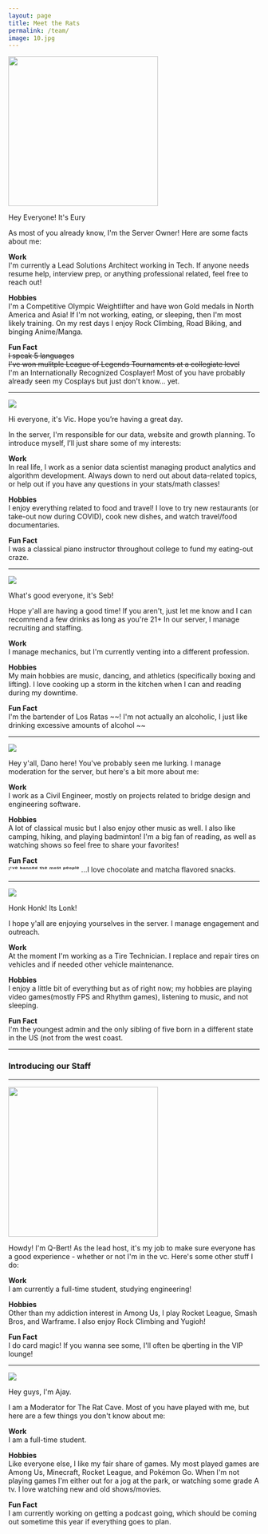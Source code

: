 ```yaml
---
layout: page
title: Meet the Rats
permalink: /team/
image: 10.jpg
---
```



<img style="text-align: center" src="{{site.baseurl}}/img/eury.png" height="300">

Hey Everyone! It's Eury

As most of you already know, I'm the Server Owner! 
Here are some facts about me: 

**Work**  
I'm currently a Lead Solutions Architect working in Tech. If anyone needs resume help, interview prep, or anything professional related, feel free to reach out!

**Hobbies**  
I'm a Competitive Olympic Weightlifter and have won Gold medals in North America and Asia! If I'm not working, eating, or sleeping, then I'm most likely training. On my rest days I enjoy Rock Climbing, Road Biking, and binging Anime/Manga. 

**Fun Fact**  
~~I speak 5 languages~~  
~~I've won mulitple League of Legends Tournaments at a collegiate level~~  
I'm an Internationally Recognized Cosplayer! Most of you have probably already seen my Cosplays but just don't know... yet.

***

![]({{site.baseurl}}/img/vikkyc.png)

Hi everyone, it's Vic. Hope you’re having a great day.

In the server, I'm responsible for our data, website and growth planning. To introduce myself, I’ll just share some of my interests:

**Work**  
In real life, I work as a senior data scientist managing product analytics and algorithm development. Always down to nerd out about data-related topics, or help out if you have any questions in your stats/math classes!

**Hobbies**  
I enjoy everything related to food and travel! I love to try new restaurants (or take-out now during COVID), cook new dishes, and watch travel/food documentaries. 

**Fun Fact**  
I was a classical piano instructor throughout college to fund my eating-out craze.

***

![]({{site.baseurl}}/img/seb.png)

What's good everyone, it's Seb!

Hope y'all are having a good time! If you aren't, just let me know and I can recommend a few drinks as long as you're 21+  In our server, I manage recruiting and staffing.

**Work**  
I manage mechanics, but I'm currently venting into a different profession.

**Hobbies**  
My main hobbies are music, dancing, and athletics (specifically boxing and lifting). I love cooking up a storm in the kitchen when I can and reading during my downtime. 

**Fun Fact**  
I'm the bartender of Los Ratas 
~~! I'm not actually an alcoholic, I just like drinking excessive amounts of alcohol ~~

***

![]({{site.baseurl}}/img/dano.png)

Hey y'all, Dano here! 
You've probably seen me lurking. I manage moderation for the server, but here's a bit more about me: 

**Work**  
I work as a Civil Engineer, mostly on projects related to bridge design and engineering software. 

**Hobbies**  
A lot of classical music but I also enjoy other music as well. 
I also like camping, hiking, and playing badminton! 
I'm a big fan of reading, as well as watching shows so feel free to share your favorites! 

**Fun Fact**  
ᴵ'ᵛᵉ ᵇᵃⁿⁿᵉᵈ ᵗʰᵉ ᵐᵒˢᵗ ᵖᵉᵒᵖˡᵉ ...I love chocolate and matcha flavored snacks.

***

![]({{site.baseurl}}/img/lonk.png)

Honk Honk! Its Lonk!

I hope y'all are enjoying yourselves in the server. I manage engagement and outreach.

**Work**  
At the moment I'm working as a Tire Technician. I replace and repair tires on vehicles and if needed other vehicle maintenance.

**Hobbies**  
I enjoy a little bit of everything but as of right now; my hobbies are playing video games(mostly FPS and Rhythm games), listening to music, and not sleeping.

**Fun Fact**  
I'm the youngest admin and the only sibling of five born in a different state in the US (not from the west coast.

***

### Introducing our Staff  
***

<img style="text-align: center" src="{{site.baseurl}}/img/qbert.jpg" height="300">

Howdy! I'm Q-Bert!
As the lead host, it's my job to make sure everyone has a good experience - whether or not I'm in the vc. Here's some other stuff I do:

**Work**  
I am currently a full-time student, studying engineering!

**Hobbies**  
Other than my addiction interest in Among Us, I play Rocket League, Smash Bros, and Warframe. I also enjoy Rock Climbing and Yugioh! 

**Fun Fact**  
I do card magic! If you wanna see some, I'll often be qberting in the VIP lounge!

***

![]({{site.baseurl}}/img/ajay.png)

Hey guys, I'm Ajay.

I am a Moderator for The Rat Cave. Most of you have played with me, but here are a few things you don't know about me:

**Work**  
I am a full-time student.

**Hobbies**  
Like everyone else, I like my fair share of games. My most played games are Among Us, Minecraft, Rocket League, and Pokémon Go.
When I'm not playing games I'm either out for a jog at the park, or watching some grade A tv. I love watching new and old shows/movies.

**Fun Fact**  
I am currently working on getting a podcast going, which should be coming out sometime this year if everything goes to plan.
